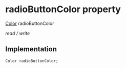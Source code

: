 


# radioButtonColor property






[Color](https://api.flutter.dev/flutter/dart-ui/Color-class.html) radioButtonColor
  
_read / write_






## Implementation

```dart
Color radioButtonColor;


```







